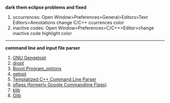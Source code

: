 **dark them eclipse problems and fixed**

  1) occurrences: Open Window>Preferences>General>Editors>Text Editors>Annotations change C/C++ ccurrences color
  2) inactive codes: Open Window>Preferences>C/C++>Editor>change inactive code highlight color

-------------------
**command line and input file parser**

  1) [GNU Gengetopt](https://www.gnu.org/software/gengetopt/gengetopt.html)
  2) [dropt](https://github.com/jamesderlin/dropt)
  3) [Boost.Program_options](https://www.boost.org/doc/libs/1_58_0/doc/html/program_options.html)
  4) [getopt](https://www.gnu.org/savannah-checkouts/gnu/libc/manual/html_node/Getopt.html)
  5) [Templatized C++ Command Line Parser](https://sourceforge.net/projects/tclap/)
  6) [gflags (formerly Google Commandline Flags)](http://gflags.github.io/gflags/)
  7) [klib](http://attractivechaos.github.io/klib/#About)
  8) [Glib](https://gitlab.gnome.org/GNOME/glib)
